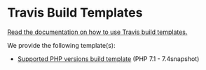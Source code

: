 # Travis Build Templates

[Read the documentation on how to use Travis build
templates.](https://blog.travis-ci.com/2019-11-11-build-config-imports)

We provide the following template(s):

- [Supported PHP versions build template](supported.yml) (PHP 7.1 - 7.4snapshot)

